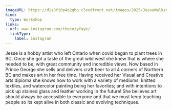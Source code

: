 ```yaml
---
imageURL: https://d1s8fi0p4o2ghp.cloudfront.net/images/2025/JesseWalken.jpg
kind:
  type: Workshop
links:
- url: www.instagram.com/thecozyfaye/
  linkType:
    label: instagram
---
```

Jesse is a hobby artist who left Ontario when covid began to plant trees in BC. Once she got a taste of the great wild west she knew that is where she needed to be, with great community and incredible views. Now based in Prince George she sells and delivers craft beer to all 4 corners of Northern BC and makes art in her free time. Having received her Visual and Creative arts diploma she knows how to work with a variety of mediums, knitted textiles, and watercolor painting being her favorites; and with intentions to pick up stained glass and leather working in the future! She believes art should always be accessible to everyone and that we must keep teaching people so its kept alive in both classic and evolving techniques.